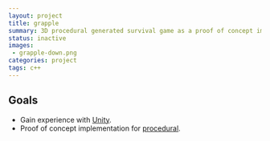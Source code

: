 ```yaml
---
layout: project
title: grapple
summary: 3D procedural generated survival game as a proof of concept implementation for procedural.
status: inactive
images:
 - grapple-down.png
categories: project
tags: c++
---
```


## Goals
* Gain experience with [Unity](http://unity3d.com/).
* Proof of concept implementation for [procedural](https://danielvandenbrink.com/project/procedural).
